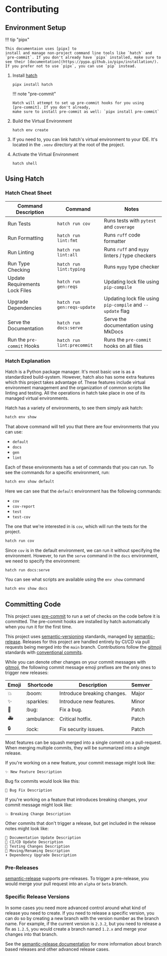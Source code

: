 # Contributing

## Environment Setup

!!! tip "pipx"

    This documentaion uses [pipx] to
    install and manage non-project command line tools like `hatch` and
    `pre-commit`. If you don't already have `pipx` installed, make sure to
    see their [documentation](https://pypa.github.io/pipx/installation/).
    If you prefer not to use `pipx`, you can use `pip` instead.

1.  Install [hatch](https://hatch.pypa.io/latest/)

    ```shell
    pipx install hatch
    ```

    !!! note "pre-commit"

        Hatch will attempt to set up pre-commit hooks for you using
        [pre-commit]. If you don't already,
        make sure to install pre-commit as well: `pipx install pre-commit`

2.  Build the Virtual Environment

    ```shell
    hatch env create
    ```

3.  If you need to, you can link hatch's virtual environment to your IDE.
    It's located in the `.venv` directory at the root of the project.

4.  Activate the Virtual Environment

    ```shell
    hatch shell
    ```

## Using Hatch

### Hatch Cheat Sheet

| Command Description            | Command                     | Notes                                                      |
| ------------------------------ | --------------------------- | ---------------------------------------------------------- |
| Run Tests                      | `hatch run cov`             | Runs tests with `pytest` and `coverage`                    |
| Run Formatting                 | `hatch run lint:fmt`        | Runs `ruff` code formatter                                 |
| Run Linting                    | `hatch run lint:all`        | Runs `ruff` and `mypy` linters / type checkers             |
| Run Type Checking              | `hatch run lint:typing`     | Runs `mypy` type checker                                   |
| Update Requirements Lock Files | `hatch run gen:reqs`        | Updating lock file using `pip-compile`                     |
| Upgrade Dependencies           | `hatch run gen:reqs-update` | Updating lock file using `pip-compile` and `--update` flag |
| Serve the Documentation        | `hatch run docs:serve`      | Serve the documentation using MkDocs                       |
| Run the `pre-commit` Hooks     | `hatch run lint:precommit`  | Runs the `pre-commit` hooks on all files                   |

### Hatch Explanation

Hatch is a Python package manager. It's most basic use is as a standardized build-system.
However, hatch also has some extra features which this project takes advantage of.
These features include virtual environment management and the organization of common
scripts like linting and testing. All the operations in hatch take place in one
of its managed virtual environments.

Hatch has a variety of environments, to see them simply ask hatch:

```bash exec="on" result="markdown" source="tabbed-left" tabs="hatch CLI|Output"
hatch env show
```

That above command will tell you that there are four environments that
you can use:

-   `default`
-   `docs`
-   `gen`
-   `lint`

Each of these environments has a set of commands that you can run.
To see the commands for a specific environment, run:

```bash exec="on" result="markdown" source="tabbed-left" tabs="hatch CLI|Output"
hatch env show default
```

Here we can see that the `default` environment has the following commands:

-   `cov`
-   `cov-report`
-   `test`
-   `test-cov`

The one that we're interested in is `cov`, which will run the tests
for the project.

```bash
hatch run cov
```

Since `cov` is in the default environment, we can run it without
specifying the environment. However, to run the `serve` command in the
`docs` environment, we need to specify the environment:

```bash
hatch run docs:serve
```

You can see what scripts are available using the `env show` command

```bash exec="on" result="markdown" source="tabbed-left" tabs="hatch CLI|Output"
hatch env show docs
```

## Committing Code

This project uses [pre-commit] to run a set of
checks on the code before it is committed. The pre-commit hooks are
installed by hatch automatically when you run it for the first time.

This project uses [semantic-versioning] standards, managed by [semantic-release].
Releases for this project are handled entirely by CI/CD via pull requests being
merged into the `main` branch. Contributions follow the [gitmoji] standards
with [conventional commits].

While you can denote other changes on your commit messages with [gitmoji], the following
commit message emoji prefixes are the only ones to trigger new releases:

| Emoji | Shortcode     | Description                 | Semver |
| ----- | ------------- | --------------------------- | ------ |
| 💥    | \:boom\:      | Introduce breaking changes. | Major  |
| ✨    | \:sparkles\:  | Introduce new features.     | Minor  |
| 🐛    | \:bug\:       | Fix a bug.                  | Patch  |
| 🚑    | \:ambulance\: | Critical hotfix.            | Patch  |
| 🔒    | \:lock\:      | Fix security issues.        | Patch  |

Most features can be squash merged into a single commit on a pull-request.
When merging multiple commits, they will be summarized into a single release.

If you're working on a new feature, your commit message might look like:

```text
✨ New Feature Description
```

Bug fix commits would look like this:

```text
🐛 Bug Fix Description
```

If you're working on a feature that introduces breaking changes, your
commit message might look like:

```text
💥 Breaking Change Description
```

Other commits that don't trigger a release, but get included in the
release notes might look like:

```text
📝 Documentation Update Description
👷 CI/CD Update Description
🧪 Testing Changes Description
🚚 Moving/Renaming Description
⬆️ Dependency Upgrade Description
```

### Pre-Releases

[semantic-release] supports pre-releases. To trigger a pre-release, you
would merge your pull request into an `alpha` or `beta` branch.

### Specific Release Versions

In some cases you need more advanced control around what kind of release you
need to create. If you need to release a specific version, you can do so by creating a
new branch with the version number as the branch name. For example, if the
current version is `2.3.2`, but you need to release a fix as `1.2.5`, you
would create a branch named `1.2.x` and merge your changes into that branch.

See the [semantic-release documentation] for more information about
branch based releases and other advanced release cases.

[pipx]: https://pypa.github.io/pipx/
[pre-commit]: https://pre-commit.com/
[gitmoji]: https://gitmoji.dev/
[conventional commits]: https://www.conventionalcommits.org/en/v1.0.0/
[semantic-release]: https://github.com/semantic-release/semantic-release
[semantic-versioning]: https://semver.org/
[semantic-release documentation]: https://semantic-release.gitbook.io/semantic-release/usage/configuration#branches
